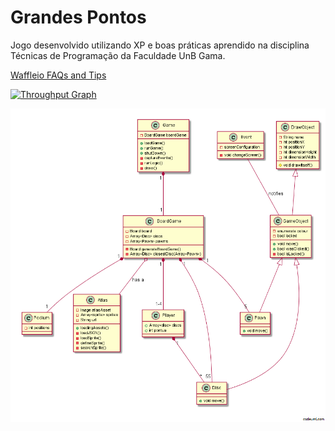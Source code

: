 # Grandes Pontos
Jogo desenvolvido utilizando XP e boas práticas aprendido na disciplina Técnicas de Programação da Faculdade UnB Gama.

[Waffleio FAQs and Tips](https://github.com/waffleio/waffle.io/wiki/FAQs)

[![Throughput Graph](https://graphs.waffle.io/mfurquim/grandes_pontos/throughput.svg)](https://waffle.io/mfurquim/grandes_pontos/metrics) 

[![UML](./uml.png)]() 

